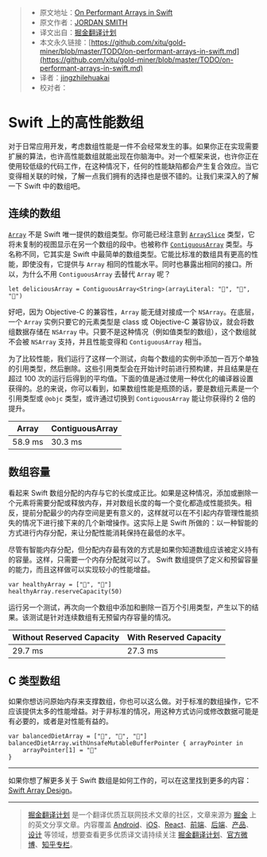 > * 原文地址：[On Performant Arrays in Swift](http://jordansmith.io/on-performant-arrays-in-swift/)
> * 原文作者：[JORDAN SMITH](http://jordansmith.io/)
> * 译文出自：[掘金翻译计划](https://github.com/xitu/gold-miner)
> * 本文永久链接：[https://github.com/xitu/gold-miner/blob/master/TODO/on-performant-arrays-in-swift.md](https://github.com/xitu/gold-miner/blob/master/TODO/on-performant-arrays-in-swift.md)
> * 译者：[jingzhilehuakai](https://github.com/jingzhilehuakai)
> * 校对者：

# Swift 上的高性能数组

对于日常应用开发，考虑数组性能是一件不会经常发生的事。如果你正在实现需要扩展的算法，也许高性能数组就能出现在你脑海中。对一个框架来说，也许你正在使用较低级的代码工作，在这种情况下，任何的性能缺陷都会产生复合效应。当它变得相关联的时候，了解一点我们拥有的选择也是很不错的。让我们来深入的了解一下 Swift 中的数组吧。

## 连续的数组

[`Array`](https://developer.apple.com/documentation/swift/array) 不是 Swift 唯一提供的数组类型。你可能已经注意到 [`ArraySlice`](https://developer.apple.com/documentation/swift/arrayslice) 类型，它将未复制的视图显示在另一个数组的段中。也被称作 [`ContiguousArray`](https://developer.apple.com/documentation/swift/contiguousarray) 类型。与名称不同，它其实是 Swift 中最简单的数组类型。它能比标准的数组具有更高的性能，即使没有，它提供与 `Array` 相同的性能水平。同时也暴露出相同的接口。所以，为什么不用 `ContiguousArray` 去替代 `Array` 呢？

```
let deliciousArray = ContiguousArray<String>(arrayLiteral: "🌮", "🥞", "🥖")
```

好吧，因为 Objective-C 的兼容性，`Array` 能无缝对接成一个 `NSArray`。在底层，一个 `Array` 实例只要它的元素类型是 class 或 Objective-C 兼容协议，就会将数组数据存储在 `NSArray` 中。只要不是这种情况（例如值类型的数组），这个数组就不会被 `NSArray` 支持，并且性能变得和 `ContiguousArray` 相当。

为了比较性能，我们运行了这样一个测试，向每个数组的实例中添加一百万个单独的引用类型，然后删除。这些引用类型会在开始计时前进行预构建，并且结果是在超过 100 次的运行后得到的平均值。下面的值是通过使用一种优化的编译器设置获得的。总的来说，你可以看到，如果数组性能是瓶颈的话，要是数组元素是一个引用类型或 `@objc` 类型，或许通过切换到 `ContiguousArray` 能让你获得约 2 倍的提升。

| **Array** | **ContiguousArray** |
| ---------- | ------------------ |
| 58.9 ms | 30.3 ms |

## 数组容量

看起来 Swift 数组分配的内存与它的长度成正比。如果是这种情况，添加或删除一个元素将需要分配或释放内存，并对数组长度的每一个变化都造成性能损失。相反，提前分配最少的内存空间是更有意义的，这样就可以在不引起内存管理性能损失的情况下进行接下来的几个新增操作。这实际上是 Swift 所做的：以一种智能的方式进行内存分配，来让分配性能消耗保持在最低的水平。

尽管有智能内存分配，但分配内存最有效的方式是如果你知道数组应该被定义持有的容量。这样，只需要一个内存分配就可以了。 Swift 数组提供了定义和预留容量的能力，而且这样做可以实现较小的性能增益。


```
var healthyArray = ["🍉", "🥕"]
healthyArray.reserveCapacity(50)
```

运行另一个测试，再次向一个数组中添加和删除一百万个引用类型，产生以下的结果。该测试是针对连续数组有无预留内存容量的情况。

| **Without Reserved Capacity** | **With Reserved Capacity** |
| ------------------------------ | ------------------------- |
| 29.7 ms | 27.3 ms |

## C 类型数组

如果你想访问原始内存来支撑数组，你也可以这么做。对于标准的数组操作，它不应该提供太多的性能增益。对于非标准的情况，用这种方式访问或修改数据可能是有必要的，或者是对性能有益的。

```
var balancedDietArray = ["🥖", "🍩", "🍗"]
balancedDietArray.withUnsafeMutableBufferPointer { arrayPointer in
    arrayPointer[1] = "🍇"
}
```

---
如果你想了解更多关于 Swift 数组是如何工作的，可以在这里找到更多的内容：[Swift Array Design](https://github.com/apple/swift/blob/master/docs/Arrays.rst)。


---

> [掘金翻译计划](https://github.com/xitu/gold-miner) 是一个翻译优质互联网技术文章的社区，文章来源为 [掘金](https://juejin.im) 上的英文分享文章。内容覆盖 [Android](https://github.com/xitu/gold-miner#android)、[iOS](https://github.com/xitu/gold-miner#ios)、[React](https://github.com/xitu/gold-miner#react)、[前端](https://github.com/xitu/gold-miner#前端)、[后端](https://github.com/xitu/gold-miner#后端)、[产品](https://github.com/xitu/gold-miner#产品)、[设计](https://github.com/xitu/gold-miner#设计) 等领域，想要查看更多优质译文请持续关注 [掘金翻译计划](https://github.com/xitu/gold-miner)、[官方微博](http://weibo.com/juejinfanyi)、[知乎专栏](https://zhuanlan.zhihu.com/juejinfanyi)。


